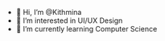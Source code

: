 - 👋 Hi, I’m @Kithmina
- 👀 I’m interested in UI/UX Design
- 🌱 I’m currently learning Computer Science

<!---
Kithmina16/Kithmina16 is a ✨ special ✨ repository because its `README.md` (this file) appears on your GitHub profile.
You can click the Preview link to take a look at your changes.
--->
